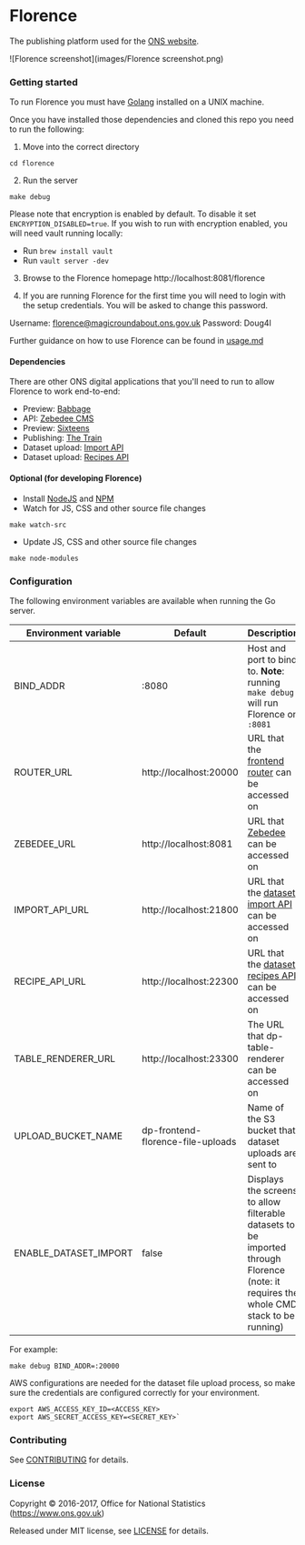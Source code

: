 Florence
================

The publishing platform used for the [ONS website](https://www.ons.gov.uk).

![Florence screenshot](images/Florence screenshot.png)

### Getting started

To run Florence you must have [Golang](https://golang.org/) installed on a UNIX machine.

Once you have installed those dependencies and cloned this repo you need to run the following:

1. Move into the correct directory
```
cd florence
```
2. Run the server
```
make debug
```

Please note that encryption is enabled by default. To disable it set `ENCRYPTION_DISABLED=true`. If you wish to run with encryption
enabled, you will need vault running locally:

- Run `brew install vault`
- Run `vault server -dev`

3. Browse to the Florence homepage http://localhost:8081/florence

4. If you are running Florence for the first time you will need to login with the setup credentials. You will be asked to change this password.

Username: florence@magicroundabout.ons.gov.uk
Password: Doug4l

Further guidance on how to use Florence can be found in [usage.md](USAGE.md)

#### Dependencies

There are other ONS digital applications that you'll need to run to allow Florence to work end-to-end:

- Preview: [Babbage](https://github.com/ONSdigital/babbage)
- API: [Zebedee CMS](https://github.com/ONSdigital/zebedee)
- Preview: [Sixteens](https://github.com/ONSdigital/sixteens)
- Publishing: [The Train](https://github.com/ONSdigital/sixteens)
- Dataset upload: [Import API](https://github.com/ONSdigital/dp-import-api)
- Dataset upload: [Recipes API](https://github.com/ONSdigital/dp-recipe-api)

#### Optional (for developing Florence)

- Install [NodeJS](https://nodejs.org/en/) and [NPM](https://www.npmjs.com/)
- Watch for JS, CSS and other source file changes
```
make watch-src
```
- Update JS, CSS and other source file changes
```
make node-modules 
```

### Configuration

The following environment variables are available when running the Go server.

| Environment variable  | Default                           | Description                                                                                                                              |
|-----------------------|-----------------------------------|------------------------------------------------------------------------------------------------------------------------------------------|
| BIND_ADDR             | :8080                             | Host and port to bind to. **Note**: running `make debug` will run Florence on `:8081`                                                    |
| ROUTER_URL            | http://localhost:20000            | URL that the [frontend router](https://github.com/ONSdigital/dp-frontend-router) can be accessed on                                          |
| ZEBEDEE_URL           | http://localhost:8081             | URL that [Zebedee](https://github.com/ONSdigital/zebedee) can be accessed on                                                             |
| IMPORT_API_URL        | http://localhost:21800            | URL that the [dataset import API](https://github.com/ONSdigital/dp-import-api) can be accessed on                                        |
| RECIPE_API_URL        | http://localhost:22300            | URL that the [dataset recipes API](https://github.com/ONSdigital/dp-recipe-api) can be accessed on                                       |
| TABLE_RENDERER_URL    | http://localhost:23300            | The URL that dp-table-renderer can be accessed on                                                                                        |
| UPLOAD_BUCKET_NAME    | dp-frontend-florence-file-uploads | Name of the S3 bucket that dataset uploads are sent to                                                                                   |
| ENABLE_DATASET_IMPORT | false                             | Displays the screens to allow filterable datasets to be imported through Florence (note: it requires the whole CMD stack to be running)  |

For example:
```
make debug BIND_ADDR=:20000
```

AWS configurations are needed for the dataset file upload process, so make sure the credentials are configured correctly for your environment.
```
export AWS_ACCESS_KEY_ID=<ACCESS_KEY>
export AWS_SECRET_ACCESS_KEY=<SECRET_KEY>`
```

### Contributing

See [CONTRIBUTING](CONTRIBUTING.md) for details.

### License

Copyright © 2016-2017, Office for National Statistics (https://www.ons.gov.uk)

Released under MIT license, see [LICENSE](LICENSE.md) for details.
